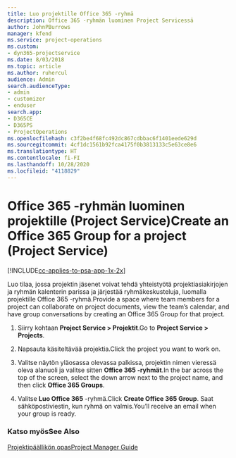 ```yaml
---
title: Luo projektille Office 365 -ryhmä
description: Office 365 -ryhmän luominen Project Servicessä
author: JohnPBurrows
manager: kfend
ms.service: project-operations
ms.custom:
- dyn365-projectservice
ms.date: 8/03/2018
ms.topic: article
ms.author: ruhercul
audience: Admin
search.audienceType:
- admin
- customizer
- enduser
search.app:
- D365CE
- D365PS
- ProjectOperations
ms.openlocfilehash: c3f2be4f68fc492dc867cdbbac6f1401eede629d
ms.sourcegitcommit: 4cf1dc1561b92fca4175f0b3813133c5e63ce8e6
ms.translationtype: HT
ms.contentlocale: fi-FI
ms.lasthandoff: 10/28/2020
ms.locfileid: "4118829"
---
```

# <a name="create-an-office-365-group-for-a-project-project-service"></a><span data-ttu-id="99f53-103">Office 365 -ryhmän luominen projektille (Project Service)</span><span class="sxs-lookup"><span data-stu-id="99f53-103">Create an Office 365 Group for a project (Project Service)</span></span>

[!INCLUDE[cc-applies-to-psa-app-1x-2x](../includes/cc-applies-to-psa-app-1x-2x.md)]

<span data-ttu-id="99f53-104">Luo tilaa, jossa projektin jäsenet voivat tehdä yhteistyötä projektiasiakirjojen ja ryhmän kalenterin parissa ja järjestää ryhmäkeskusteluja, luomalla projektille Office 365 -ryhmä.</span><span class="sxs-lookup"><span data-stu-id="99f53-104">Provide a space where team members for a project can collaborate on project documents, view the team’s calendar, and have group conversations by creating an Office 365 Group for that project.</span></span>  
  
1.  <span data-ttu-id="99f53-105">Siirry kohtaan **Project Service > Projektit**.</span><span class="sxs-lookup"><span data-stu-id="99f53-105">Go to **Project Service > Projects**.</span></span>  
  
2.  <span data-ttu-id="99f53-106">Napsauta käsiteltävää projektia.</span><span class="sxs-lookup"><span data-stu-id="99f53-106">Click the project you want to work on.</span></span>  
  
3.  <span data-ttu-id="99f53-107">Valitse näytön yläosassa olevassa palkissa, projektin nimen vieressä oleva alanuoli ja valitse sitten **Office 365 -ryhmät**.</span><span class="sxs-lookup"><span data-stu-id="99f53-107">In the bar across the top of the screen, select the down arrow next to the project name, and then click **Office 365 Groups**.</span></span>  
  
4.  <span data-ttu-id="99f53-108">Valitse **Luo Office 365** -ryhmä.</span><span class="sxs-lookup"><span data-stu-id="99f53-108">Click **Create Office 365 Group**.</span></span> <span data-ttu-id="99f53-109">Saat sähköpostiviestin, kun ryhmä on valmis.</span><span class="sxs-lookup"><span data-stu-id="99f53-109">You’ll receive an email when your group is ready.</span></span>  
  
### <a name="see-also"></a><span data-ttu-id="99f53-110">Katso myös</span><span class="sxs-lookup"><span data-stu-id="99f53-110">See Also</span></span>  
 [<span data-ttu-id="99f53-111">Projektipäällikön opas</span><span class="sxs-lookup"><span data-stu-id="99f53-111">Project Manager Guide</span></span>](../psa/project-manager-guide.md)
